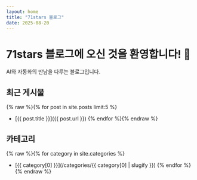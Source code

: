 ```yaml
---
layout: home
title: "71stars 블로그"
date: 2025-08-20
---
```


# 71stars 블로그에 오신 것을 환영합니다! 🚀

AI와 자동화의 만남을 다루는 블로그입니다.

## 최근 게시물

{% raw %}{% for post in site.posts limit:5 %}
- [{{ post.title }}]({{ post.url }})
{% endfor %}{% endraw %}

## 카테고리

{% raw %}{% for category in site.categories %}
- [{{ category[0] }}](/categories/{{ category[0] | slugify }})
{% endfor %}{% endraw %}

